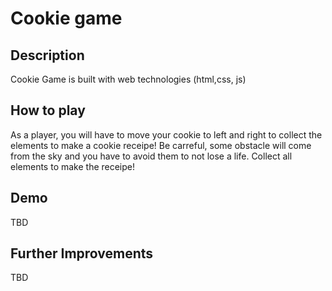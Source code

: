 # Cookie game

## Description

Cookie Game is built with web technologies (html,css, js)

## How to play

As a player, you will have to move your cookie to left and right to collect the elements to make a cookie receipe!
Be carreful, some obstacle will come from the sky and you have to avoid them to not lose a life. Collect all elements to make the receipe!

## Demo

TBD

## Further Improvements

TBD
